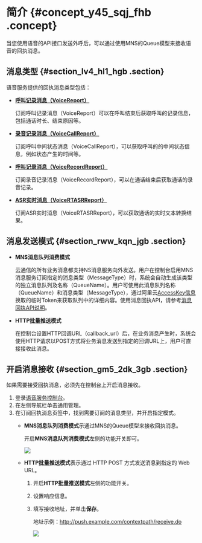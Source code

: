 # 简介 {#concept_y45_sqj_fhb .concept}

当您使用语音的API接口发送外呼后，可以通过使用MNS的Queue模型来接收语音的回执消息。

## 消息类型 {#section_lv4_hl1_hgb .section}

语音服务提供的回执消息类型包括：

-   **[呼叫记录消息（VoiceReport）](cn.zh-CN/API参考/消息回执/VoiceReport.md)**

    订阅呼叫记录消息（VoiceReport）可以在呼叫结束后获取呼叫的记录信息，包括通话时长、结束原因等。

-   **[录音记录消息（VoiceCallReport）](cn.zh-CN/API参考/消息回执/VoiceReport.md)**

    订阅呼叫中间状态消息（VoiceCallReport），可以获取呼叫的的中间状态信息，例如状态产生的时间等。

-   **[呼叫记录消息（VoiceRecordReport）](cn.zh-CN/API参考/消息回执/VoiceReport.md)**

    订阅录音记录消息（VoiceRecordReport），可以在通话结束后获取通话的录音记录。

-   **[ASR实时消息（VoiceRTASRReport）](cn.zh-CN/API参考/消息回执/VoiceReport.md)**

    订阅ASR实时消息（VoiceRTASRReport），可以获取通话的实时文本转换结果。


## 消息发送模式 {#section_rww_kqn_jgb .section}

-   **MNS消息队列消费模式**

    云通信的所有业务消息都支持NS消息服务向外发送。用户在控制台启用MNS消息服务订阅指定的消息类型（MessageType）时，系统会自动生成该类型的独立消息队列及名称（QueueName）。用户可使用此消息队列名称（QueueName）和消息类型（MessageType），通过阿里云[AccessKey信息](https://usercenter.console.aliyun.com/#/manage/ak)换取的临时Token来获取队列中的详细内容。使用消息回执API，请参考[消息回执API说明](~~112808~~)。

-   **HTTP批量推送模式**

    在控制台设置HTTP回调URL（callback\_url）后，在业务消息产生时，系统会使用HTTP请求以POST方式将业务消息发送到指定的回调URL上，用户可直接接收此消息。


## 开启消息接收 {#section_gm5_2dk_3gb .section}

如果需要接受回执消息，必须先在控制台上开启消息接收。

1.  登录[语音服务控制台](https://dyvms.console.aliyun.com/dyvms.htm#/account)。
2.  在左侧导航栏单击通用管理。
3.  在订阅回执消息页签中，找到需要订阅的消息类型，并开启指定模式。
    -   **MNS消息队列消费模式**示通过MNS的Queue模型来接收回执消息。

        开启**MNS消息队列消费模式**左侧的功能开关即可。

        ![](http://static-aliyun-doc.oss-cn-hangzhou.aliyuncs.com/assets/img/149938/155496528641901_zh-CN.png)

    -   **HTTP批量推送模式**表示通过 HTTP POST 方式发送消息到指定的 Web URL。
        1.  开启**HTTP批量推送模式**左侧的功能开关。
        2.  设置响应信息。
        3.  填写接收地址，并单击**保存**。

            地址示例：http://push.example.com/contextpath/receive.do

            ![](http://static-aliyun-doc.oss-cn-hangzhou.aliyuncs.com/assets/img/149938/155496528641902_zh-CN.png)


